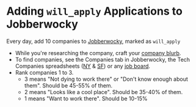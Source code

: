# Adding `will_apply` Applications to Jobberwocky

Every day, add 10 companies to [Jobberwocky][jobberwocky], marked as `will_apply`
  * While you're researching the company, craft your [company blurb][cover-letter].
  * To find companies, see the Companies tab in Jobberwocky, the Tech Companies spreadsheets ([NY][ny-tech-companies] & [SF][bay-tech-companies]) or any [job board][job-boards].
  * Rank companies 1 to 3.
    * 3 means "Not dying to work there" or "Don't know enough about them". Should be 45-55% of them.
    * 2 means "Looks like a cool place". Should be 35-40% of them.
    * 1 means "Want to work there". Should be 10-15%

[jobberwocky]: http://progress.appacademy.io/jobberwocky
[cover-letter]: ../../application-materials/cover-letter/cover-letter.md
[ny-tech-companies]: https://docs.google.com/a/appacademy.io/spreadsheet/ccc?key=0AnnoREts_wUydEk1Z25ER3V4aTdsWjlMRTVmWC1BU2c#gid=0
[bay-tech-companies]: https://docs.google.com/a/appacademy.io/spreadsheet/ccc?key=0AnnoREts_wUydFpJSVZLM25wdmc0Vk56UzEwUzJiY3c#gid=0
[job-boards]: ../../applying/job-boards.md